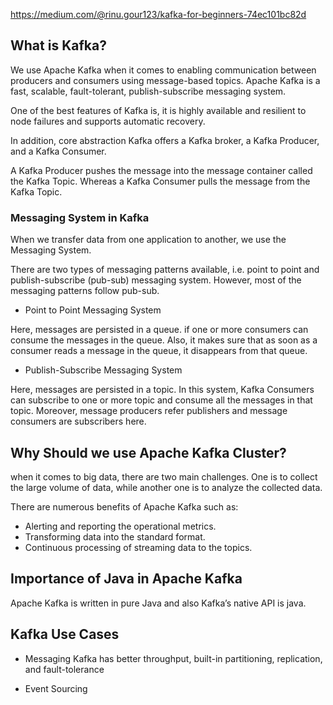 https://medium.com/@rinu.gour123/kafka-for-beginners-74ec101bc82d

## What is Kafka?

We use Apache Kafka when it comes to enabling communication between producers and consumers using message-based topics. Apache Kafka is a fast, scalable, fault-tolerant, publish-subscribe messaging system. 

One of the best features of Kafka is, it is highly available and resilient to node failures and supports automatic recovery. 

In addition, core abstraction Kafka offers a Kafka broker, a Kafka Producer, and a Kafka Consumer. 

A Kafka Producer pushes the message into the message container called the Kafka Topic. Whereas a Kafka Consumer pulls the message from the Kafka Topic.

### Messaging System in Kafka

When we transfer data from one application to another, we use the Messaging System.

There are two types of messaging patterns available, i.e. point to point and publish-subscribe (pub-sub) messaging system. However, most of the messaging patterns follow pub-sub.

- Point to Point Messaging System

Here, messages are persisted in a queue.
if one or more consumers can consume the messages in the queue. Also, it makes sure that as soon as a consumer reads a message in the queue, it disappears from that queue.

- Publish-Subscribe Messaging System

Here, messages are persisted in a topic.
In this system, Kafka Consumers can subscribe to one or more topic and consume all the messages in that topic. Moreover, message producers refer publishers and message consumers are subscribers here.


## Why Should we use Apache Kafka Cluster?

when it comes to big data, there are two main challenges. One is to collect the large volume of data, while another one is to analyze the collected data.

There are numerous benefits of Apache Kafka such as:

- Alerting and reporting the operational metrics.
- Transforming data into the standard format.
- Continuous processing of streaming data to the topics.

## Importance of Java in Apache Kafka

Apache Kafka is written in pure Java and also Kafka’s native API is java.

## Kafka Use Cases

- Messaging
    Kafka has better throughput, built-in partitioning, replication, and fault-tolerance

- Event Sourcing


